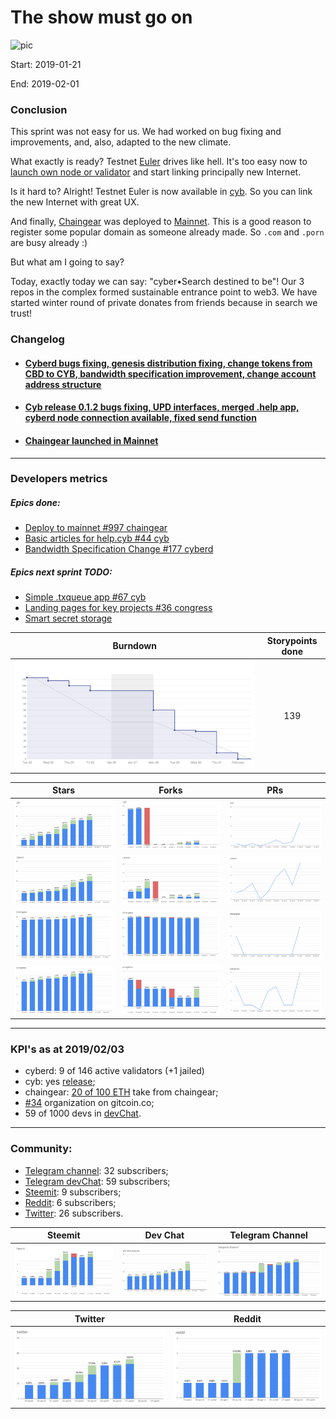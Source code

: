 # The show must go on

![pic]()

Start: 2019-01-21

End: 2019-02-01

### Сonclusion

This sprint was not easy for us. We had worked on bug fixing and improvements, and, also, adapted to the new climate.

What exactly is ready?
Testnet [Euler](https://github.com/cybercongress/cyberd/releases/tag/v0.1.1) drives like hell. It's too easy now to [launch own node or validator](https://github.com/cybercongress/cyberd/blob/master/docs/run_validator.md) and start linking principally new Internet.

Is it hard to? Alright! Testnet Euler is now available in [cyb](https://github.com/cybercongress/cyb/releases/tag/v0.1.2). So you can link the new Internet with great UX.

And finally, [Chaingear](https://cloudflare-ipfs.com/ipfs/QmQmQKkPFqLS4iNiicvAqx6aJtRpYookK8iEZjojcfEqib) was deployed to [Mainnet](https://etherscan.io/address/0x02e0c94355562693b3608077732d7437bd7a78ca). This is a good reason to register some popular domain as someone already made. So `.com` and `.porn` are busy already :)

But what am I going to say?

Today, exactly today we can say: "cyber•Search destined to be"! Our 3 repos in the complex formed sustainable entrance point to web3. We have started winter round of private donates from friends because in search we trust!



### Changelog

- #### [Cyberd bugs fixing, genesis distribution fixing, change tokens from CBD to CYB, bandwidth specification improvement, change account address structure](https://github.com/cybercongress/cyberd/releases/tag/v0.1.1)
- #### [Cyb release 0.1.2 bugs fixing, UPD interfaces, merged .help app, cyberd node connection available, fixed send function](https://github.com/cybercongress/cyb/releases/tag/v0.1.2)
- #### [Chaingear launched in Mainnet](https://cloudflare-ipfs.com/ipfs/QmQmQKkPFqLS4iNiicvAqx6aJtRpYookK8iEZjojcfEqib)

 ---

### Developers metrics

##### Epics done:

- [Deploy to mainnet #997 chaingear](https://github.com/cybercongress/chaingear/issues/997)
- [Basic articles for help.cyb #44 cyb](https://github.com/cybercongress/cyb/issues/44)
- [Bandwidth Specification Change #177 cyberd](https://github.com/cybercongress/cyberd/issues/177)

##### Epics next sprint TODO:


- [Simple .txqueue app #67 cyb](https://github.com/cybercongress/cyb/issues/67)
- [Landing pages for key projects #36 congress](https://github.com/cybercongress/congress/issues/36)
- [Smart secret storage](https://github.com/cybercongress/cyb/issues/150)


Burndown | Storypoints done
:---: | :---:
![burndown-report](BD.png) | 139

Stars | Forks | PRs
:---: | :---: |:---:
![stars](cyb-stars.png) |![forks](cyb-forks.png) |![PRs](cyb-PRs.png)
![stars](cyberd-stars.png) |![forks](cyberd-forks.png) |![PRs](cyberd-PRs.png)
![stars](chaingear-stars.png) |![forks](chaingear-forks.png) |![PRs](chaingear-PRs.png)
![stars](congress-stars.png) |![forks](congress-forks.png) |![PRs](congress-PRs.png)

---

### KPI's as at 2019/02/03

- cyberd: 9 of 146 active validators (+1 jailed)
- cyb: yes [release](https://github.com/cybercongress/cyb/releases/tag/v0.1.2);
- chaingear: [20 of 100 ETH](https://etherscan.io/address/0x02e0c94355562693b3608077732d7437bd7a78ca) take from chaingear;
- [#34](https://gitcoin.co/profile/cybercongress) organization on gitcoin.co;
- 59 of 1000 devs in [devChat](https://t.me/fuckgoogle).

---

### Community:

- [Telegram channel](https://t.me/cybercongress): 32 subscribers;
- [Telegram devChat](https://t.me/fuckgoogle): 59 subscribers;
- [Steemit](https://steemit.com/@cybercongress): 9 subscribers;
- [Reddit](https://www.reddit.com/r/cybercongress): 6 subscribers;
- [Twitter](https://twitter.com/cyber_devs): 26 subscribers.

Steemit | Dev Chat | Telegram Channel
:---: | :---: |:---:
![stemmit](steemit.png) |![devchat](devChat.png) |![telegram](telegram.png)

Twitter | Reddit
:---:|:---:|
![twitter](twitter.png)|![reddit](reddit.png)
